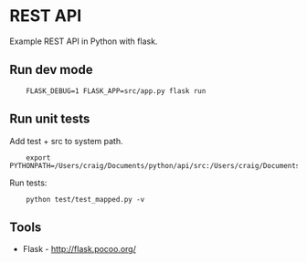 # REST API

Example REST API in Python with flask.

## Run dev mode

        FLASK_DEBUG=1 FLASK_APP=src/app.py flask run

## Run unit tests
Add test + src to system path.

        export PYTHONPATH=/Users/craig/Documents/python/api/src:/Users/craig/Documents/python/api/test
    
Run tests:

        python test/test_mapped.py -v

## Tools
- Flask - http://flask.pocoo.org/